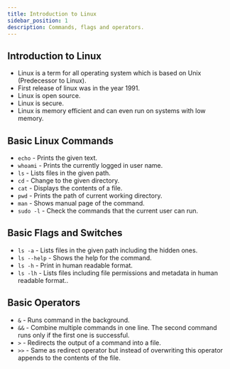 ```yaml
---
title: Introduction to Linux
sidebar_position: 1
description: Commands, flags and operators.
---
```


## Introduction to Linux
- Linux is a term for all operating system which is based on Unix (Predecessor to Linux).
- First release of linux was in the year 1991.
- Linux is open source.
- Linux is secure.
- Linux is memory efficient and can even run on systems with low memory.

## Basic Linux Commands
- `echo` - Prints the given text.
- `whoami` - Prints the currently logged in user name.
- `ls` - Lists files in the given path.
- `cd` - Change to the given directory.
- `cat` - Displays the contents of a file.
- `pwd` - Prints the path of current working directory.
- `man` - Shows manual page of the command.
- `sudo -l` - Check the commands that the current user can run.

## Basic Flags and Switches
- `ls -a` - Lists files in the given path including the hidden ones.
- `ls --help` - Shows the help for the command.
- `ls -h` - Print in human readable format.
- `ls -lh` - Lists files including file permissions and metadata in human readable format..

## Basic Operators
- `&` - Runs command in the background.
- `&&` - Combine multiple commands in one line. The second command runs only if the first one is successful.
- `>` - Redirects the output of a command into a file.
- `>>` - Same as redirect operator but instead of overwriting this operator appends to the contents of the file.

